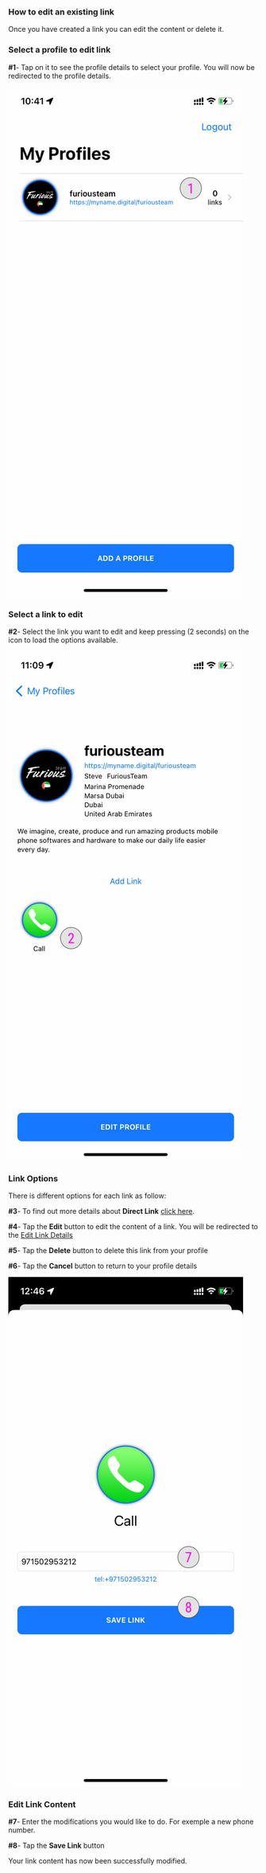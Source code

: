 ### **How to edit an existing link** <a name="edit-link-intro"></a>

Once you have created a link you can edit the content or delete it.

### **Select a profile to edit link** <a name="select-profile"></a>

**#1**- Tap on it to see the profile details to select your profile. You will now be redirected to the profile details.

![Select a profile](../images/tutorials/add-links/add-links-1.jpg)

### **Select a link to edit** <a name="select-link"></a>

**#2**- Select the link you want to edit and keep pressing (2 seconds) on the icon to load the options available.

![Edit a link](../images/tutorials/edit-link/edit-link-2.jpg)

### **Link Options** <a name="link-options"></a>

There is different options for each link as follow:

**#3**- To find out more details about **Direct Link** [click here](../features/links.md#feature-direct-link).

**#4**- Tap the **Edit** button to edit the content of a link. You will be redirected to the [Edit Link Details](../tutorials/how-to-edit-a-link.md#edit-link-content)

**#5**- Tap the **Delete** button to delete this link from your profile

**#6**- Tap the **Cancel** button to return to your profile details

![Edit a link](../images/tutorials/edit-link/edit-link-4.jpg)

### **Edit Link Content** <a name="edit-link-content"></a>

**#7**- Enter the modifications you would like to do. For exemple a new phone number.

**#8**- Tap the **Save Link** button

Your link content has now been successfully modified.